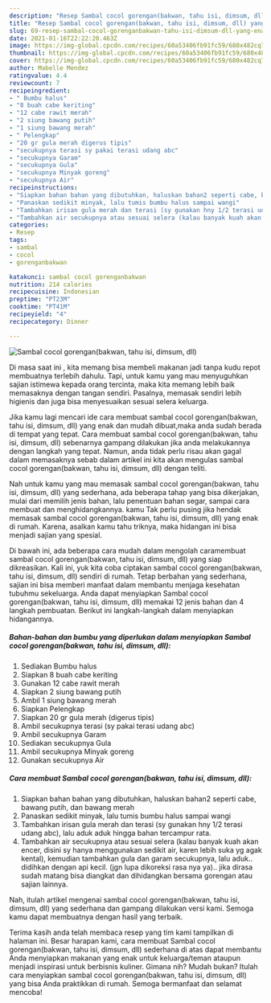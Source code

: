 ```yaml
---
description: "Resep Sambal cocol gorengan(bakwan, tahu isi, dimsum, dll) yang enak Untuk Jualan"
title: "Resep Sambal cocol gorengan(bakwan, tahu isi, dimsum, dll) yang enak Untuk Jualan"
slug: 69-resep-sambal-cocol-gorenganbakwan-tahu-isi-dimsum-dll-yang-enak-untuk-jualan
date: 2021-01-16T22:22:20.463Z
image: https://img-global.cpcdn.com/recipes/60a53406fb91fc59/680x482cq70/sambal-cocol-gorenganbakwan-tahu-isi-dimsum-dll-foto-resep-utama.jpg
thumbnail: https://img-global.cpcdn.com/recipes/60a53406fb91fc59/680x482cq70/sambal-cocol-gorenganbakwan-tahu-isi-dimsum-dll-foto-resep-utama.jpg
cover: https://img-global.cpcdn.com/recipes/60a53406fb91fc59/680x482cq70/sambal-cocol-gorenganbakwan-tahu-isi-dimsum-dll-foto-resep-utama.jpg
author: Mabelle Mendez
ratingvalue: 4.4
reviewcount: 7
recipeingredient:
- " Bumbu halus"
- "8 buah cabe keriting"
- "12 cabe rawit merah"
- "2 siung bawang putih"
- "1 siung bawang merah"
- " Pelengkap"
- "20 gr gula merah digerus tipis"
- "secukupnya terasi sy pakai terasi udang abc"
- "secukupnya Garam"
- "secukupnya Gula"
- "secukupnya Minyak goreng"
- "secukupnya Air"
recipeinstructions:
- "Siapkan bahan bahan yang dibutuhkan, haluskan bahan2 seperti cabe, bawang putih, dan bawang merah"
- "Panaskan sedikit minyak, lalu tumis bumbu halus sampai wangi"
- "Tambahkan irisan gula merah dan terasi (sy gunakan hny 1/2 terasi udang abc), lalu aduk aduk hingga bahan tercampur rata."
- "Tambahkan air secukupnya atau sesuai selera (kalau banyak kuah akan encer, disini sy hanya menggunakan sedikit air, karen lebih suka yg agak kental), kemudian tambahkan gula dan garam secukupnya, lalu aduk.. didihkan dengan api kecil. (jgn lupa dikoreksi rasa nya ya).. jika dirasa sudah matang bisa diangkat dan dihidangkan bersama gorengan atau sajian lainnya."
categories:
- Resep
tags:
- sambal
- cocol
- gorenganbakwan

katakunci: sambal cocol gorenganbakwan 
nutrition: 214 calories
recipecuisine: Indonesian
preptime: "PT23M"
cooktime: "PT41M"
recipeyield: "4"
recipecategory: Dinner

---
```



![Sambal cocol gorengan(bakwan, tahu isi, dimsum, dll)](https://img-global.cpcdn.com/recipes/60a53406fb91fc59/680x482cq70/sambal-cocol-gorenganbakwan-tahu-isi-dimsum-dll-foto-resep-utama.jpg)

Di masa  saat ini , kita memang bisa membeli makanan jadi tanpa kudu repot membuatnya terlebih dahulu. Tapi, untuk kamu yang mau menyuguhkan sajian istimewa kepada orang tercinta, maka kita memang lebih baik memasaknya dengan tangan sendiri. Pasalnya, memasak sendiri lebih higienis dan juga bisa menyesuaikan sesuai selera keluarga.

Jika kamu lagi mencari ide cara membuat sambal cocol gorengan(bakwan, tahu isi, dimsum, dll) yang enak dan mudah dibuat,maka anda sudah berada di tempat yang tepat. Cara membuat sambal cocol gorengan(bakwan, tahu isi, dimsum, dll)  sebenarnya gampang dilakukan jika anda melakukannya dengan langkah yang tepat. Namun, anda tidak perlu risau akan gagal dalam memasaknya 
sebab dalam artikel ini kita akan mengulas sambal cocol gorengan(bakwan, tahu isi, dimsum, dll) dengan teliti.  



Nah untuk kamu yang mau memasak sambal cocol gorengan(bakwan, tahu isi, dimsum, dll) yang sederhana, ada beberapa tahap yang bisa dikerjakan, mulai dari memilih jenis bahan, lalu penentuan bahan segar, sampai cara membuat dan menghidangkannya. kamu Tak perlu pusing jika hendak memasak sambal cocol gorengan(bakwan, tahu isi, dimsum, dll) yang enak di rumah. Karena, asalkan kamu  tahu triknya, maka hidangan ini bisa menjadi sajian yang spesial.

Di bawah ini, ada beberapa cara mudah dalam mengolah caramembuat sambal cocol gorengan(bakwan, tahu isi, dimsum, dll) yang siap dikreasikan. Kali ini, yuk kita coba ciptakan sambal cocol gorengan(bakwan, tahu isi, dimsum, dll) sendiri di rumah. Tetap berbahan yang sederhana, sajian ini bisa memberi manfaat dalam membantu menjaga kesehatan tubuhmu sekeluarga. Anda dapat menyiapkan Sambal cocol gorengan(bakwan, tahu isi, dimsum, dll) memakai 12 jenis bahan dan 4 langkah pembuatan. Berikut ini langkah-langkah dalam menyiapkan hidangannya.

<!--inarticleads1-->

##### Bahan-bahan dan bumbu yang diperlukan dalam menyiapkan Sambal cocol gorengan(bakwan, tahu isi, dimsum, dll):

1. Sediakan  Bumbu halus
1. Siapkan 8 buah cabe keriting
1. Gunakan 12 cabe rawit merah
1. Siapkan 2 siung bawang putih
1. Ambil 1 siung bawang merah
1. Siapkan  Pelengkap
1. Siapkan 20 gr gula merah (digerus tipis)
1. Ambil secukupnya terasi (sy pakai terasi udang abc)
1. Ambil secukupnya Garam
1. Sediakan secukupnya Gula
1. Ambil secukupnya Minyak goreng
1. Gunakan secukupnya Air




<!--inarticleads2-->

##### Cara membuat Sambal cocol gorengan(bakwan, tahu isi, dimsum, dll):

1. Siapkan bahan bahan yang dibutuhkan, haluskan bahan2 seperti cabe, bawang putih, dan bawang merah
1. Panaskan sedikit minyak, lalu tumis bumbu halus sampai wangi
1. Tambahkan irisan gula merah dan terasi (sy gunakan hny 1/2 terasi udang abc), lalu aduk aduk hingga bahan tercampur rata.
1. Tambahkan air secukupnya atau sesuai selera (kalau banyak kuah akan encer, disini sy hanya menggunakan sedikit air, karen lebih suka yg agak kental), kemudian tambahkan gula dan garam secukupnya, lalu aduk.. didihkan dengan api kecil. (jgn lupa dikoreksi rasa nya ya).. jika dirasa sudah matang bisa diangkat dan dihidangkan bersama gorengan atau sajian lainnya.




Nah, itulah artikel mengenai  sambal cocol gorengan(bakwan, tahu isi, dimsum, dll)  yang sederhana dan gampang dilakukan versi kami. Semoga kamu dapat membuatnya dengan hasil yang terbaik. 

Terima kasih anda telah membaca resep yang tim kami tampilkan di halaman ini. Besar harapan kami, cara membuat  Sambal cocol gorengan(bakwan, tahu isi, dimsum, dll) sederhana di atas dapat membantu Anda menyiapkan makanan yang enak untuk keluarga/teman ataupun menjadi inspirasi untuk berbisnis kuliner. Gimana nih? Mudah bukan? Itulah cara menyiapkan sambal cocol gorengan(bakwan, tahu isi, dimsum, dll) yang bisa Anda praktikkan di rumah. Semoga bermanfaat dan selamat mencoba!

